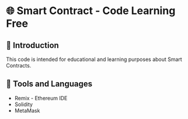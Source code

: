 # 🌐 Smart Contract - Code Learning Free 
## 📝 Introduction
This code is intended for educational and learning purposes about Smart Contracts.





## 🌟 Tools and Languages
- Remix - Ethereum IDE
- Solidity
- MetaMask
